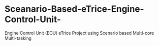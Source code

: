 # Sceanario-Based-eTrice-Engine-Control-Unit-
Engine Control Unit (ECU) eTrice Project using Scenario based Multi-core Multi-tasking
